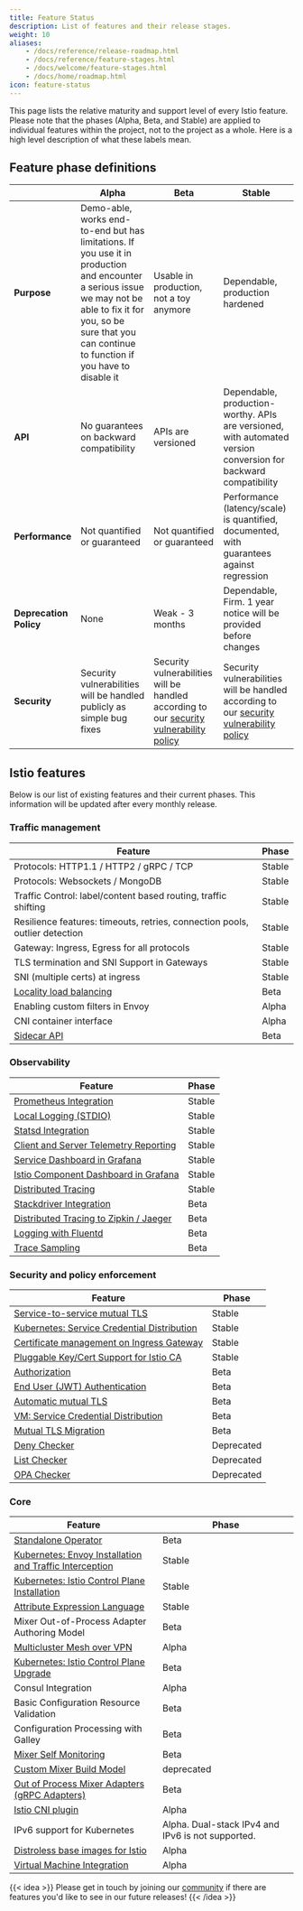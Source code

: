 ```yaml
---
title: Feature Status
description: List of features and their release stages.
weight: 10
aliases:
    - /docs/reference/release-roadmap.html
    - /docs/reference/feature-stages.html
    - /docs/welcome/feature-stages.html
    - /docs/home/roadmap.html
icon: feature-status
---
```


<!--
Note: this contains feature status from
https://docs.google.com/spreadsheets/d/1Nbjat-juyQ8AWhkq3njLckmHM8TRL4O-sjm9Bfr9zrU/edit#gid=0
-->

This page lists the relative maturity and support
level of every Istio feature. Please note that the phases (Alpha, Beta, and Stable) are applied to individual features
within the project, not to the project as a whole. Here is a high level description of what these labels mean.

## Feature phase definitions

|            | Alpha      | Beta         | Stable
|-------------------|-------------------|-------------------|-------------------
|   **Purpose**         | Demo-able, works end-to-end but has limitations.  If you use it in production and encounter a serious issue we may not be able to fix it for you, so be sure that you can continue to function if you have to disable it | Usable in production, not a toy anymore | Dependable, production hardened
|   **API**         | No guarantees on backward compatibility    | APIs are versioned         | Dependable, production-worthy. APIs are versioned, with automated version conversion for backward compatibility
|  **Performance**         | Not quantified or guaranteed     | Not quantified or guaranteed         | Performance (latency/scale) is quantified, documented, with guarantees against regression
|   **Deprecation Policy**        | None     | Weak - 3 months         | Dependable,  Firm. 1 year notice will be provided before changes
| **Security** | Security vulnerabilities will be handled publicly as simple bug fixes | Security vulnerabilities will be handled according to our [security vulnerability policy](/about/security-vulnerabilities/) | Security vulnerabilities will be handled according to our [security vulnerability policy](/about/security-vulnerabilities/)

## Istio features

Below is our list of existing features and their current phases. This information will be updated after every monthly release.

### Traffic management

| Feature           | Phase
|-------------------|-------------------
| Protocols: HTTP1.1 / HTTP2 / gRPC / TCP | Stable
| Protocols: Websockets / MongoDB  | Stable
| Traffic Control: label/content based routing, traffic shifting | Stable
| Resilience features: timeouts, retries, connection pools, outlier detection | Stable
| Gateway: Ingress, Egress for all protocols | Stable
| TLS termination and SNI Support in Gateways | Stable
| SNI (multiple certs) at ingress | Stable
| [Locality load balancing](/pt-br/docs/ops/configuration/traffic-management/locality-load-balancing/) | Beta
| Enabling custom filters in Envoy | Alpha
| CNI container interface | Alpha
| [Sidecar API](/pt-br/docs/reference/config/networking/sidecar/) | Beta

### Observability

| Feature           | Phase
|-------------------|-------------------
| [Prometheus Integration](/pt-br/docs/tasks/observability/metrics/querying-metrics/) | Stable
| [Local Logging (STDIO)](/pt-br/docs/tasks/observability/mixer/logs/collecting-logs/) | Stable
| [Statsd Integration](/pt-br/docs/reference/config/policy-and-telemetry/adapters/statsd/) | Stable
| [Client and Server Telemetry Reporting](/pt-br/docs/reference/config/policy-and-telemetry/) | Stable
| [Service Dashboard in Grafana](/pt-br/docs/tasks/observability/metrics/using-istio-dashboard/) | Stable
| [Istio Component Dashboard in Grafana](/pt-br/docs/tasks/observability/metrics/using-istio-dashboard/) | Stable
| [Distributed Tracing](/pt-br/docs/tasks/observability/distributed-tracing/) | Stable
| [Stackdriver Integration](/pt-br/docs/reference/config/policy-and-telemetry/adapters/stackdriver/) | Beta
| [Distributed Tracing to Zipkin / Jaeger](/pt-br/docs/tasks/observability/distributed-tracing/) | Beta
| [Logging with Fluentd](/pt-br/docs/tasks/observability/mixer/logs/fluentd/) | Beta
| [Trace Sampling](/pt-br/docs/tasks/observability/distributed-tracing/configurability/#trace-sampling) | Beta

### Security and policy enforcement

| Feature           | Phase
|-------------------|-------------------
| [Service-to-service mutual TLS](/pt-br/docs/concepts/security/#mutual-tls-authentication)         | Stable
| [Kubernetes: Service Credential Distribution](/pt-br/docs/concepts/security/#pki)   | Stable
| [Certificate management on Ingress Gateway](/pt-br/docs/tasks/traffic-management/ingress/secure-ingress) | Stable
| [Pluggable Key/Cert Support for Istio CA](/pt-br/docs/tasks/security/cert-management/plugin-ca-cert/)        | Stable
| [Authorization](/pt-br/docs/concepts/security/#authorization)   | Beta
| [End User (JWT) Authentication](/pt-br/docs/concepts/security/#authentication)  | Beta
| [Automatic mutual TLS](/pt-br/docs/tasks/security/authentication/authn-policy/#auto-mutual-tls) | Beta
| [VM: Service Credential Distribution](/pt-br/docs/concepts/security/#pki)         | Beta
| [Mutual TLS Migration](/pt-br/docs/tasks/security/authentication/mtls-migration)    | Beta
| [Deny Checker](/pt-br/docs/reference/config/policy-and-telemetry/adapters/denier/)         | Deprecated
| [List Checker](/pt-br/docs/reference/config/policy-and-telemetry/adapters/list/)        | Deprecated
| [OPA Checker](/pt-br/docs/reference/config/policy-and-telemetry/adapters/opa/)    | Deprecated

### Core

| Feature           | Phase
|-------------------|-------------------
| [Standalone Operator](/pt-br/docs/setup/install/standalone-operator/) | Beta
| [Kubernetes: Envoy Installation and Traffic Interception](/pt-br/docs/setup/) | Stable
| [Kubernetes: Istio Control Plane Installation](/pt-br/docs/setup/) | Stable
| [Attribute Expression Language](/pt-br/docs/reference/config/policy-and-telemetry/expression-language/) | Stable
| Mixer Out-of-Process Adapter Authoring Model | Beta
| [Multicluster Mesh over VPN](/pt-br/docs/setup/install/multicluster/) | Alpha
| [Kubernetes: Istio Control Plane Upgrade](/pt-br/docs/setup/) | Beta
| Consul Integration | Alpha
| Basic Configuration Resource Validation | Beta
| Configuration Processing with Galley | Beta
| [Mixer Self Monitoring](/faq/mixer/#mixer-self-monitoring) | Beta
| [Custom Mixer Build Model](https://github.com/istio/istio/wiki/Mixer-Compiled-In-Adapter-Dev-Guide) | deprecated
| [Out of Process Mixer Adapters (gRPC Adapters)](https://github.com/istio/istio/wiki/Mixer-Out-Of-Process-Adapter-Dev-Guide) | Beta
| [Istio CNI plugin](/pt-br/docs/setup/additional-setup/cni/) | Alpha
| IPv6 support for Kubernetes | Alpha. Dual-stack IPv4 and IPv6 is not supported.
| [Distroless base images for Istio](/pt-br/docs/ops/configuration/security/harden-docker-images/) | Alpha
| [Virtual Machine Integration](/pt-br/docs/setup/install/virtual-machine/) | Alpha

{{< idea >}}
Please get in touch by joining our [community](/about/community/) if there are features you'd like to see in our future releases!
{{< /idea >}}
